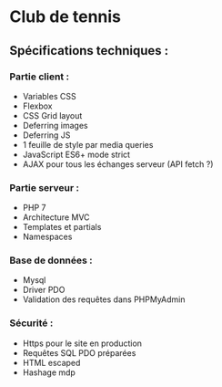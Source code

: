 # Club de tennis

## Spécifications techniques :

### Partie client :
* Variables CSS
* Flexbox
* CSS Grid layout
* Deferring images 
* Deferring JS
* 1 feuille de style par media queries
* JavaScript ES6+ mode strict
* AJAX pour tous les échanges serveur (API fetch ?)

### Partie serveur :
* PHP 7
* Architecture MVC
* Templates et partials
* Namespaces 

### Base de données :
* Mysql
* Driver PDO 
* Validation des requêtes dans PHPMyAdmin 

### Sécurité :
* Https pour le site en production
* Requêtes SQL PDO préparées
* HTML escaped
* Hashage mdp